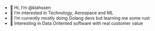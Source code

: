 - 👋 Hi, I’m @klahssen
- 👀 I’m interested in Technology, Aerospace and ML
- 🌱 I’m currently mostly doing Golang devs but learning me some rust
- 💞️ Interesting in Data Oritented software with real customer value

<!---
klahssen/klahssen is a ✨ special ✨ repository because its `README.md` (this file) appears on your GitHub profile.
You can click the Preview link to take a look at your changes.
--->
